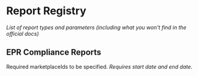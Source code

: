 # Report Registry

*List of report types and parameters (including what you won't find in the official docs)*

## EPR Compliance Reports

Required marketplaceIds to be specified. *Requires start date and end date*.

